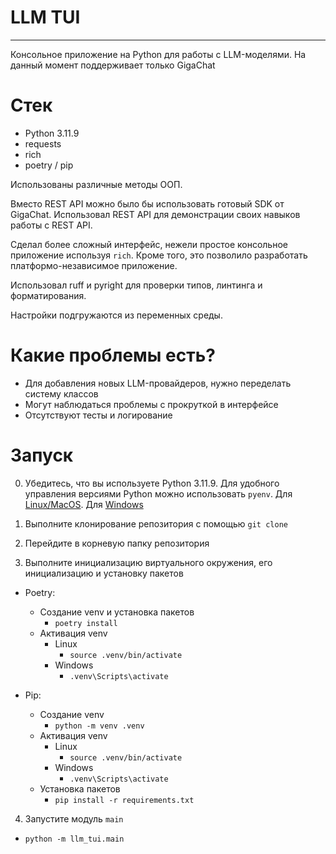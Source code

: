 # LLM TUI
---

Консольное приложение на Python для работы с LLM-моделями.
На данный момент поддерживает только GigaChat

# Стек

- Python 3.11.9
- requests
- rich
- poetry / pip

Использованы различные методы ООП.

Вместо REST API можно было бы использовать готовый SDK от GigaChat. Использовал REST API для демонстрации своих навыков работы с REST API.

Сделал более сложный интерфейс, нежели простое консольное приложение используя `rich`. Кроме того, это позволило разработать платформо-независимое приложение.

Использовал ruff и pyright для проверки типов, линтинга и форматирования.

Настройки подгружаются из переменных среды.

# Какие проблемы есть?

- Для добавления новых LLM-провайдеров, нужно переделать систему классов
- Могут наблюдаться проблемы с прокруткой в интерфейсе
- Отсутствуют тесты и логирование

# Запуск
0. Убедитесь, что вы используете Python 3.11.9.
Для удобного управления версиями Python можно использовать `pyenv`.
Для [Linux/MacOS](https://github.com/pyenv/pyenv).
Для [Windows](https://github.com/pyenv-win/pyenv-win)

1. Выполните клонирование репозитория с помощью `git clone`
2. Перейдите в корневую папку репозитория
3. Выполните инициализацию виртуального окружения, его инициализацию и установку пакетов
  - Poetry:
    - Создание venv и установка пакетов
      - `poetry install`
    - Активация venv
      - Linux
        - `source .venv/bin/activate`
      - Windows
        - `.venv\Scripts\activate`

  - Pip:
    - Cоздание venv
      - `python -m venv .venv`
    - Активация venv
      - Linux
        - `source .venv/bin/activate`
      - Windows
        - `.venv\Scripts\activate`
    - Установка пакетов
      - `pip install -r requirements.txt`

4. Запустите модуль `main`
 - `python -m llm_tui.main`
